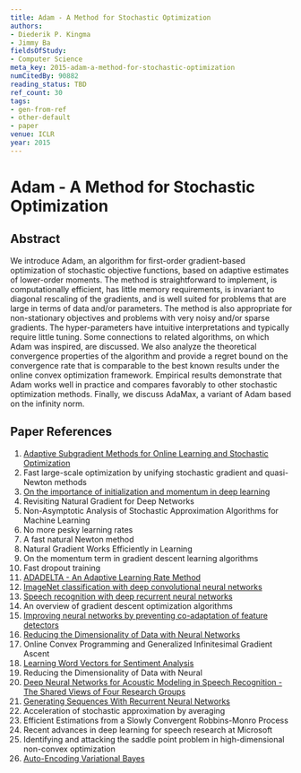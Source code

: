 ```yaml
---
title: Adam - A Method for Stochastic Optimization
authors:
- Diederik P. Kingma
- Jimmy Ba
fieldsOfStudy:
- Computer Science
meta_key: 2015-adam-a-method-for-stochastic-optimization
numCitedBy: 90882
reading_status: TBD
ref_count: 30
tags:
- gen-from-ref
- other-default
- paper
venue: ICLR
year: 2015
---
```


# Adam - A Method for Stochastic Optimization

## Abstract

We introduce Adam, an algorithm for first-order gradient-based optimization of stochastic objective functions, based on adaptive estimates of lower-order moments. The method is straightforward to implement, is computationally efficient, has little memory requirements, is invariant to diagonal rescaling of the gradients, and is well suited for problems that are large in terms of data and/or parameters. The method is also appropriate for non-stationary objectives and problems with very noisy and/or sparse gradients. The hyper-parameters have intuitive interpretations and typically require little tuning. Some connections to related algorithms, on which Adam was inspired, are discussed. We also analyze the theoretical convergence properties of the algorithm and provide a regret bound on the convergence rate that is comparable to the best known results under the online convex optimization framework. Empirical results demonstrate that Adam works well in practice and compares favorably to other stochastic optimization methods. Finally, we discuss AdaMax, a variant of Adam based on the infinity norm.

## Paper References

1. [Adaptive Subgradient Methods for Online Learning and Stochastic Optimization](2010-adaptive-subgradient-methods-for-online-learning-and-stochastic-optimization)
2. Fast large-scale optimization by unifying stochastic gradient and quasi-Newton methods
3. [On the importance of initialization and momentum in deep learning](2013-on-the-importance-of-initialization-and-momentum-in-deep-learning)
4. Revisiting Natural Gradient for Deep Networks
5. Non-Asymptotic Analysis of Stochastic Approximation Algorithms for Machine Learning
6. No more pesky learning rates
7. A fast natural Newton method
8. Natural Gradient Works Efficiently in Learning
9. On the momentum term in gradient descent learning algorithms
10. Fast dropout training
11. [ADADELTA - An Adaptive Learning Rate Method](2012-adadelta-an-adaptive-learning-rate-method)
12. [ImageNet classification with deep convolutional neural networks](2012-alexnet.md)
13. [Speech recognition with deep recurrent neural networks](2013-speech-recognition-with-deep-recurrent-neural-networks)
14. An overview of gradient descent optimization algorithms
15. [Improving neural networks by preventing co-adaptation of feature detectors](2012-improving-neural-networks-by-preventing-co-adaptation-of-feature-detectors)
16. [Reducing the Dimensionality of Data with Neural Networks](2006-reducing-the-dimensionality-of-data-with-neural-networks)
17. Online Convex Programming and Generalized Infinitesimal Gradient Ascent
18. [Learning Word Vectors for Sentiment Analysis](2011-learning-word-vectors-for-sentiment-analysis)
19. Reducing the Dimensionality of Data with Neural
20. [Deep Neural Networks for Acoustic Modeling in Speech Recognition - The Shared Views of Four Research Groups](2012-deep-neural-networks-for-acoustic-modeling-in-speech-recognition-the-shared-views-of-four-research-groups)
21. [Generating Sequences With Recurrent Neural Networks](2013-generating-sequences-with-recurrent-neural-networks)
22. Acceleration of stochastic approximation by averaging
23. Efficient Estimations from a Slowly Convergent Robbins-Monro Process
24. Recent advances in deep learning for speech research at Microsoft
25. Identifying and attacking the saddle point problem in high-dimensional non-convex optimization
26. [Auto-Encoding Variational Bayes](2014-auto-encoding-variational-bayes)
